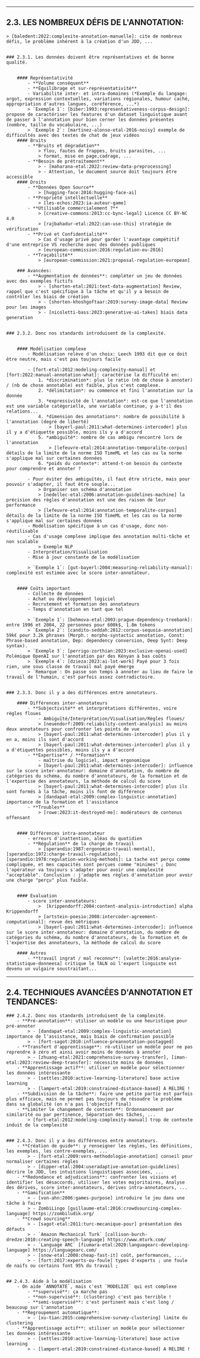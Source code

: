 ----------
## 2.3. LES NOMBREUX DÉFIS DE L'ANNOTATION:
	
	> [baledent:2022:complexite-annotation-manuelle]: cite de nombreux défis, le problème inhérent à la création d'un JDD, ...
	
	
	### 2.3.1. Les données doivent être représentatives et de bonne qualité.
		
		
		#### Représentativité
			- **Volume conséquent**
			- **Équilibrage et sur-représentativité**
			- Variabilité inter- et intra-domaines (*Exemple du langage: argot, expression contextuelles, variations régionales, humour caché, appropriation d'autres langues, coréférence, ...*)
			> `Exemple 1`: [biber:1993:representativeness-corpus-design]: propose de caractériser les features d'un dataset linguistique avant de passer à l'annotation pour bien cerner les données présentes (nombre, taille du vocabulaire, ...)
			> `Exemple 2`: [martinez-alonso-etal-2016-noisy] exemple de difficultés avec des textes de chat de jeux vidéos
		#### Bruits
			- **Bruits et dégradation**
				> flou, fautes de frappes, bruits parasites, ...
				> format, mise en page,cadrage, ...
			- **Besoin de prétraitement**
				> - [maharana-etal:2022:review-data-preprocessing]
				> - Attention, le document source doit toujours être accessible
		#### Droits
			- **Données Open Source**
				> [hugging-face:2016:hugging-face-ai]
			- **Propriété intellectuelle**
				> [les-echos:2023:ia-auteur-game]
			- **Utilisable commercialement ?**
				> [creative-commons:2013:cc-bync-legal] Licence CC BY-NC 4.0
				> [rajbahadur-etal:2022:can-use-this] stratégie de vérification
			- **Privé et Confidentialité**
				> Cas d'usage privé pour garder l'avantage compétitif d'une entreprise VS recherche avec des données publiques
				> [european-commission:2016:regulation-eu-2016]
			- **Traçabilité**
				> [european-commission:2021:proposal-regulation-european]
				
		### Avancées:
			- **Augmentation de données**: compléter un jeu de données avec des exemples fictifs
				> - [shorten-etal:2021:text-data-augmentation] Review, rappel que c'est spécifique à la tâche et qu'il y a besoin de contrôler les biais de création
				> - [shorten-khoshgoftaar:2019:survey-image-data] Review pour les images
				> - [nicoletti-bass:2023:generative-ai-takes] biais data generation
		
		
	### 2.3.2. Donc nos standards introduisent de la complexité.
		
		
		#### Modélisation complexe
			- Modélisation relève d'un choix: Leech 1993 dit que ce doit être neutre, mais c'est pas toujours facile
			
			- [fort-etal:2012:modeling-complexity-manual] et [fort:2022:manual-annotation-what]: caractérise la difficulté en:
				1. *discrimination*: plus le ratio (nb de chose à annoter) / (nb de chose annotable) est faible, plus c'est complexe.
				2. *délimitation*: ou commence et fini l'annotation sur la donnée
				3. *expressivité de l'annotation*: est-ce que l'annotation est une variable catégorielle, une variable continue, y a-t'il des relations...
				4. *dimension des annotations*: nombre de possibilité à l'annotation (degré de liberté)
					> [bayerl-paul:2011:what-determines-intercoder] plus il y a d'étiquette possible, moins ils y a d'accord
				5. *ambiguïté*: nombre de cas ambigu rencontré lors de l'annotation
					> [lefeuvre-etal:2014:annotation-temporalite-corpus] détails de la limite de la norme ISO TimeML et les cas ou la norme s'applique mal sur certaines données
				6. *poids du contexte*: attend-t-on besoin du contexte pour comprendre et annoter ?
			
			- Pour éviter des ambiguïtés, il faut être stricte, mais pour pouvoir s'adapter, il faut être souple...
				> Organiser son schéma d'annotation
				> [nedellec-etal:2006:annotation-guidelines-machine] la précision des règles d'annotation est une des raison de leur performance
				> [lefeuvre-etal:2014:annotation-temporalite-corpus] détails de la limite de la norme ISO TimeML et les cas ou la norme s'applique mal sur certaines données
			- Modélisation spécifique à un cas d'usage, donc non-réutilisable
			- Cas d'usage complexe implique des annotation multi-tâche et non scalable
				> Exemple NLP
			- Interprétation/Visualisation
			- Mise à jour constante de la modélisation
			
			> `Exemple 1`: [gut-bayerl:2004:measuring-reliability-manual]: complexité est estimée avec le score inter-annotateur.
		
		
		#### Coûts important
			- Collecte de données
			- Achat ou développement logiciel
			- Recrutement et formation des annotateurs
			- Temps d'annotation en tant que tel
			
			> `Exemple 1`: [bohmova-etal:2003:prague-dependency-treebank]: entre 1996 et 2004, 22 personnes pour 600k$, 1.8m tokens
			> `Exemple 2`: [candito-seddah:2012:corpus-sequoia-annotation] 59k€ pour 3.2k phrases (Morph.: morpho-syntactic annotation, Const: Phrase-based annotation, Dep: dependency conversion, Deep Synt: Deep syntax).
			> `Exemple 3`: [perrigo-zorthian:2023:exclusive-openai-used] Polémique OpenAI sur l'annotation par des Kényan à bas coûts
			> `Exemple 4`: [dzieza:2023:ai-lot-work] Payé pour 3 fois rien, une sous classe de travail mal payé émerge
			> `Remarque`: On passe son temps à annoter au lieu de faire le travail de l'humain, c'est parfois assez contradictoire.
		
		
	### 2.3.3. Donc il y a des différences entre annotateurs.
		
		#### Différences inter-annotateurs
			- **Subjectivité** et interprétations différentes, voire règles floues
				- Ambiguïté/Interprétation/Visualisation/Règles floues/
				> [neuendorf:2009:reliability-content-analysis] au moins deux annotateurs pour confronter les points de vue
				> [bayerl-paul:2011:what-determines-intercoder] plus il y en a, moins ils sont d'accord
				> [bayerl-paul:2011:what-determines-intercoder] plus il y a d'étiquettes possibles, moins ils y a d'accord
			- **Expertise** / **Formation**
				- maîtrise du logiciel, impact ergonomique
				> [bayerl-paul:2011:what-determines-intercoder]: influence sur le score inter-annotateur: domaine d'annotation, du nombre de catégories du schéma, du nombre d'annotateurs, de la formation et de l'expertise des annotateurs, la méthode de calcul du score
				> [bayerl-paul:2011:what-determines-intercoder] plus ils sont formés à la tâche, moins ils font de différence
				> [dandapat-etal:2009:complex-linguistic-annotation] importance de la formation et l'assistance
			- **Troubles**
				> [rowe:2023:it-destroyed-me]: modérateurs de contenus offensant
		
		
		#### Différences intra-annotateur
			- erreurs d'inattention, aléas du quotidien
			- **Régulation** de la charge de travail
				> [sperandio:1987:ergonomie-travail-mental], [sperandio:1972:charge-travail-regulation], [sperandio:1978:regulation-working-methods]: La tache est perçu comme compliquée, et mes capacités sont perçues comme "minimes" ; Donc l'opérateur va toujours s'adapter pour avoir une complexité "acceptable". Conclusion : j'adapte mes règles d'annotation pour avoir une charge "perçu" plus faible.
		
		
		#### Evaluation
			- score inter-annotateurs:
				>  [krippendorff:2004:content-analysis-introduction] alpha Krippendorff
				> [artstein-poesio:2008:intercoder-agreement-computational]: revue des métriques
				> [bayerl-paul:2011:what-determines-intercoder]: influence sur le score inter-annotateur: domaine d'annotation, du nombre de catégories du schéma, du nombre d'annotateurs, de la formation et de l'expertise des annotateurs, la méthode de calcul du score
		
		#### Autres
			- **travail ingrat / mal reconnu**: [valette:2016:analyse-statistique-donneesa] critique le TALN où l'expert linguiste est devenu un vulgaire soustraitant...
		
----------
## 2.4. TECHNIQUES AVANCÉES D'ANNOTATION ET TENDANCES:
	

		
	### 2.4.2. Donc nos standards introduisent de la complexité.
		- **Pré-annotation**: utiliser un modèle ou une heuristique pour pré-annoter
			> - [dandapat-etal:2009:complex-linguistic-annotation] importance de l'assistance, mais biais de confirmation possible
			> - [fort-sagot:2010:influence-preannotation-postagged]
		- **Transfert d'apprentissage**: ré-utiliser un modèle pour ne pas reprendre à zéro et ainsi avoir moins de données à annoter
			> - [zhuang-etal:2021:comprehensive-survey-transfer], [iman-etal:2023:review-deep-transfer]: nécessite moins de données
		- **Apprentissage actif**: utiliser un modèle pour sélectionner les données intéressante
			> - [settles:2010:active-learning-literature] base active learning
			> - [lampert-etal:2019:constrained-distance-based] A RELIRE !
		- **Subdivision de la tâche**: faire une petite partie est parfois plus efficace, mais ne permet pas toujours de résoudre le problème dans sa globalité (on n'a pas l'objectif final)
		- **Limiter le changement de contexte**: Ordonnancement par similarité ou par pertinence, Séparation des tâches, ...
			> [fort-etal:2012:modeling-complexity-manual] trop de contexte induit de la complexité
		
		
	### 2.4.3. Donc il y a des différences entre annotateurs.
		- **Création de guide**: y renseigner les règles, les définitions, les exemples, les contre-exemples, ...
			> - [fort-etal:2009:vers-methodologie-annotation] conseil pour normaliser certaines règles
			> - [dipper-etal:2004:useradaptive-annotation-guidelines] décrire le JDD, les intuitions linguistiques associées, ...
		- **Redondance et adjudications**: confronter les visions et identifier les désaccords, utiliser les votes majoritaires, Analyse des dérives, score inter-annotateurs, dérives intra-annotateurs, ...
		- **Gamification**
			> - [von-ahn:2006:games-purpose] introduire le jeu dans une tâche à faire
			> - ZombiLingo [guillaume-etal:2016:crowdsourcing-complex-language] https://zombiludik.org/
		- **Crowd sourcing**
			> - [sagot-etal:2011:turc-mecanique-pour] présentation des défauts
			> - `Amazon Mechanical Turk` [callison-burch-dredze:2010:creating-speech-language] https://www.mturk.com/
			> - `Language ARC` [fiumara-etal:2020:languagearc-developing-language] https://languagearc.com/
			> - [snow-etal:2008:cheap-fast-it] coût, performances, ...
			> - [fort:2017:experts-ou-foule] types d'experts ; une foule de naifs ou certains font 95% du travail ;  
		
		
	## 2.4.3. Aide à la modélisation
		- On aide `ANNOTATE`, mais c'est `MODELIZE` qui est complexe
			- **supervisé**: ça marche pas
			- **non-supervisé**: (clustering) c'est pas terrible !
			- **semi-supervisé**: c'est pertinent mais c'est long / beaucoup sur l'annotation
		- **Regroupement automatique**:
			> - [xu-tian:2015:comprehensive-survey-clustering] limite du clustering
		- **Apprentissage actif**: utiliser un modèle pour sélectionner les données intéressante
			> - [settles:2010:active-learning-literature] base active learning
			> - [lampert-etal:2019:constrained-distance-based] A RELIRE !
